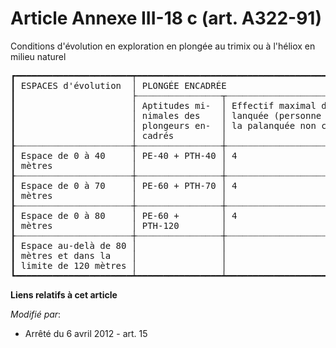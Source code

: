 # Article Annexe III-18 c (art. A322-91)

Conditions d'évolution en exploration en plongée au trimix ou à l'héliox en milieu naturel

<pre>
┏━━━━━━━━━━━━━━━━━━━━━━┯━━━━━━━━━━━━━━━━━━━━━━━━━━━━━━━━━━━━━━━━━━━━━━━━━━━━━━━━━━━━━━━━━━━┯━━━━━━━━━━━━━━━━━━━━━━━━━━━━━━━━┓
┃ ESPACES d'évolution  │ PLONGÉE ENCADRÉE                                                  │ PLONGÉE AUTONOME               ┃
┃                      ├┈┈┈┈┈┈┈┈┈┈┈┈┈┈┈┈┬┈┈┈┈┈┈┈┈┈┈┈┈┈┈┈┈┈┈┈┈┈┈┈┈┈┈┈┈┈┬┈┈┈┈┈┈┈┈┈┈┈┈┈┈┈┈┈┈┈┈┼┈┈┈┈┈┈┈┈┈┈┈┈┈┈┈┈┈┬┈┈┈┈┈┈┈┈┈┈┈┈┈┈┨
┃                      │ Aptitudes mi-  │ Effectif maximal de la pa-  │ Compétence mini-   │ Aptitudes mini- │ Effectif     ┃
┃                      │ nimales des    │ lanquée (personne encadrant │ male de la per-    │ males des plon- │ maximal de   ┃
┃                      │ plongeurs en-  │ la palanquée non comprise)  │ sonne encadrant la │ geurs en auto-  │ la palanquée ┃
┃                      │ cadrés         │                             │ palanquée          │ nomie           │              ┃
┠┈┈┈┈┈┈┈┈┈┈┈┈┈┈┈┈┈┈┈┈┈┈┼┈┈┈┈┈┈┈┈┈┈┈┈┈┈┈┈┼┈┈┈┈┈┈┈┈┈┈┈┈┈┈┈┈┈┈┈┈┈┈┈┈┈┈┈┈┈┼┈┈┈┈┈┈┈┈┈┈┈┈┈┈┈┈┈┈┈┈┼┈┈┈┈┈┈┈┈┈┈┈┈┈┈┈┈┈┼┈┈┈┈┈┈┈┈┈┈┈┈┈┈┨
┃ Espace de 0 à 40     │ PE-40 + PTH-40 │ 4                           │ E3 + PTH-40        │ PA-40 + PTH-40  │ 3            ┃
┃ mètres               │                │                             │                    │                 │              ┃
┠┈┈┈┈┈┈┈┈┈┈┈┈┈┈┈┈┈┈┈┈┈┈┼┈┈┈┈┈┈┈┈┈┈┈┈┈┈┈┈┼┈┈┈┈┈┈┈┈┈┈┈┈┈┈┈┈┈┈┈┈┈┈┈┈┈┈┈┈┈┼┈┈┈┈┈┈┈┈┈┈┈┈┈┈┈┈┈┈┈┈┼┈┈┈┈┈┈┈┈┈┈┈┈┈┈┈┈┈┼┈┈┈┈┈┈┈┈┈┈┈┈┈┈┨
┃ Espace de 0 à 70     │ PE-60 + PTH-70 │ 4                           │ E4 + PTH-70        │ PA-60 + PTH-70  │ 3            ┃
┃ mètres               │                │                             │                    │                 │              ┃
┠┈┈┈┈┈┈┈┈┈┈┈┈┈┈┈┈┈┈┈┈┈┈┼┈┈┈┈┈┈┈┈┈┈┈┈┈┈┈┈┼┈┈┈┈┈┈┈┈┈┈┈┈┈┈┈┈┈┈┈┈┈┈┈┈┈┈┈┈┈┼┈┈┈┈┈┈┈┈┈┈┈┈┈┈┈┈┈┈┈┈┼┈┈┈┈┈┈┈┈┈┈┈┈┈┈┈┈┈┼┈┈┈┈┈┈┈┈┈┈┈┈┈┈┨
┃ Espace de 0 à 80     │ PE-60 +        │ 4                           │ E4 + PTH-120       │ PA-60 + PTH-120 │ 3            ┃
┃ mètres               │ PTH-120        │                             │                    │                 │              ┃
┠┈┈┈┈┈┈┈┈┈┈┈┈┈┈┈┈┈┈┈┈┈┈┼┈┈┈┈┈┈┈┈┈┈┈┈┈┈┈┈┼┈┈┈┈┈┈┈┈┈┈┈┈┈┈┈┈┈┈┈┈┈┈┈┈┈┈┈┈┈┼┈┈┈┈┈┈┈┈┈┈┈┈┈┈┈┈┈┈┈┈┼┈┈┈┈┈┈┈┈┈┈┈┈┈┈┈┈┈┼┈┈┈┈┈┈┈┈┈┈┈┈┈┈┨
┃ Espace au-delà de 80 │                │                             │                    │ PA-60 + PTH-120 │ 3            ┃
┃ mètres et dans la    │                │                             │                    │                 │              ┃
┃ limite de 120 mètres │                │                             │                    │                 │              ┃
┗━━━━━━━━━━━━━━━━━━━━━━┷━━━━━━━━━━━━━━━━┷━━━━━━━━━━━━━━━━━━━━━━━━━━━━━┷━━━━━━━━━━━━━━━━━━━━┷━━━━━━━━━━━━━━━━━┷━━━━━━━━━━━━━━┛
</pre>


**Liens relatifs à cet article**

_Modifié par_:

  - Arrêté du 6 avril 2012 - art. 15
